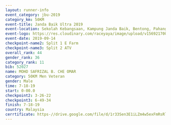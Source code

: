 ```yaml
---
layout: runner-info 
event_category: jbu-2019 
category_km: 50KM 
event-title: Janda Baik Ultra 2019  
event-location: Sekolah Kebangsaan, Kampung Janda Baik, Bentong, Pahang, Malaysia 
event-logo: https://res.cloudinary.com/raceyaya/image/upload/v1569217009/logo/janda-baik_vch1pc.jpg 
event-date: 2019-09-14 
checkpoint-name2: Split 1 E Farm 
checkpoint-name3: Split 2 ATV 
overall_rank: 44
gender_rank: 36
category_rank: 11
bib: 52027
name: MOHD SAFRIZAL B. CHE OMAR
category: 50KM Men Veteran
gender: Male
time: 7-18-19
start: 0-00.0
checkpoint2: 3-26-22
checkpoint3: 6-49-34
finish: 7-18-19
country: Malaysia
cerrtificate: https-//drive.google.com/file/d/1r33Sen3E1iLZm4w5exFmRsRllo5HHdCk/view?usp=sharing
---
```

